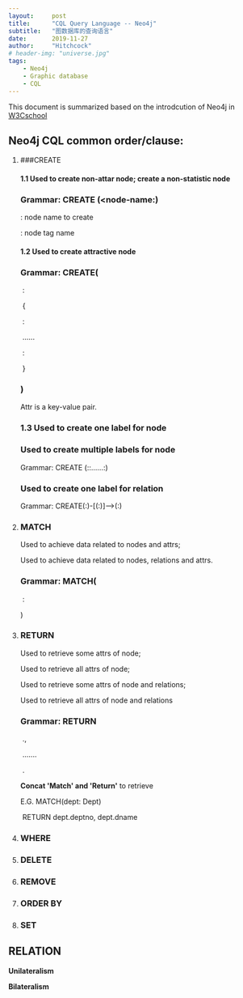 ```yaml
---
layout:     post
title:      "CQL Query Language -- Neo4j"
subtitle:   "图数据库的查询语言"
date:       2019-11-27
author:     "Hitchcock"
# header-img: "universe.jpg"
tags:
    - Neo4j
    - Graphic database
    - CQL
---
```


This document is summarized based on the introdcution of Neo4j in [W3Cschool](https://www.w3cschool.cn/neo4j/neo4j_cql_introduction.html)

## Neo4j CQL common order/clause:

1. ###CREATE

   #### 1.1 Used to create non-attar node; create a non-statistic node

   ### Grammar: CREATE (<node-name:<label-name>)

   <node-name>: node name to create

   <label-name>: node tag name

   #### 1.2 Used to create attractive node

   ### Grammar: CREATE(

   ​							<node-name>:<label-name>

   ​							{

   ​								<Property1-name>:<Property1-value>

   ​								......

   ​								<Propertyn-name>:<Propertyn-Value>

   ​							}								

   ### )

   Attr is a key-value pair. 

   ### 1.3 Used to create one label for node

   ###       Used to create multiple labels for node

   Grammar: CREATE (<node-name>:<label-name1>:<label-name2>......:<label-name>)

   ###       Used to create one label for relation

   Grammar: CREATE(<node1-name>:<label1-name>)-[(<relationship-name>:<relationship-label-name>)]—>(<node2-name>:<label2-name>)

   

2. ### MATCH

   Used to achieve data related to nodes and attrs;

   Used to achieve data related to nodes, relations and attrs.

   ### Grammar: MATCH(

   ​								<node-name>:<label-name>

   )

3. ### RETURN

   Used to retrieve some attrs of node;

   Used to retrieve all attrs of node;

   Used to retrieve some attrs of node and relations;

   Used to retrieve all attrs of node and relations

   ### Grammar: RETURN

   ​							<node-name>.<property1-name>,

   ​							.......

   ​							<node-name>.<propertyn-name>

   **Concat 'Match' and 'Return'** to retrieve

   E.G. MATCH(dept: Dept)

   ​       RETURN dept.deptno, dept.dname

4. ### WHERE

5. ### DELETE

6. ### REMOVE

7. ### ORDER BY

8. ### SET



##  RELATION

**Unilateralism**

**Bilateralism**

